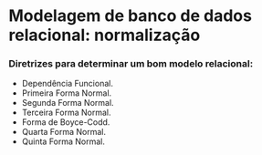 # Modelagem de banco de dados relacional: normalização

### Diretrizes para determinar um bom modelo relacional:

- Dependência Funcional.
- Primeira Forma Normal.
- Segunda Forma Normal.
- Terceira Forma Normal.
- Forma de Boyce-Codd.
- Quarta Forma Normal.
- Quinta Forma Normal.

